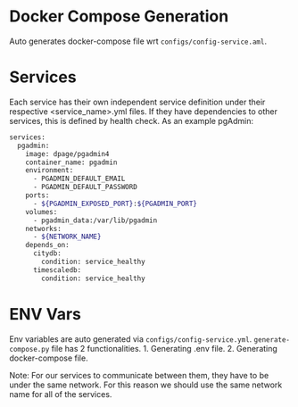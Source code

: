 # Docker Compose Generation
Auto generates docker-compose file wrt `configs/config-service.aml`.

# Services
Each service has their own independent service definition under their respective <service_name>.yml files.
If they have dependencies to other services, this is defined by health check.
As an example pgAdmin:

```bash
services:
  pgadmin:
    image: dpage/pgadmin4
    container_name: pgadmin
    environment:
      - PGADMIN_DEFAULT_EMAIL
      - PGADMIN_DEFAULT_PASSWORD
    ports:
      - ${PGADMIN_EXPOSED_PORT}:${PGADMIN_PORT}
    volumes:
      - pgadmin_data:/var/lib/pgadmin
    networks:
      - ${NETWORK_NAME}
    depends_on:
      citydb:
        condition: service_healthy
      timescaledb:
        condition: service_healthy
```

# ENV Vars
Env variables are auto generated via  `configs/config-service.yml`.
`generate-compose.py` file has 2 functionalities.
    1. Generating .env file.
    2. Generating docker-compose file.

Note:
    For our services to communicate between them, they have to be under the same network.
    For this reason we should use the same network name for all of the services.
    
    